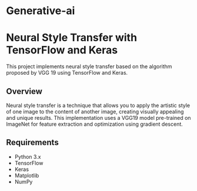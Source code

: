 # Generative-ai
# Neural Style Transfer with TensorFlow and Keras

This project implements neural style transfer based on the algorithm proposed by VGG 19 using TensorFlow and Keras.

## Overview

Neural style transfer is a technique that allows you to apply the artistic style of one image to the content of another image, creating visually appealing and unique results. This implementation uses a VGG19 model pre-trained on ImageNet for feature extraction and optimization using gradient descent.

## Requirements

- Python 3.x
- TensorFlow
- Keras
- Matplotlib
- NumPy
